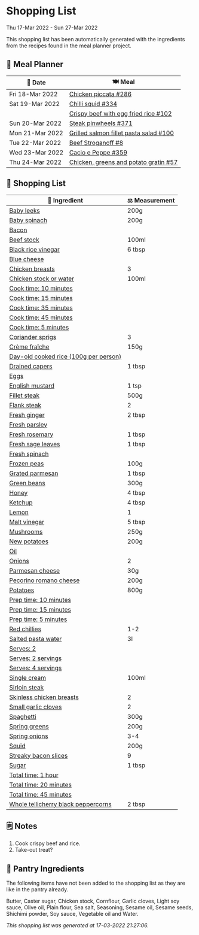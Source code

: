 # Shopping List

Thu 17-Mar 2022 - Sun 27-Mar 2022

This shopping list has been automatically generated with the ingredients from the recipes found in the meal planner project.

## 📅 Meal Planner

|📅 Date| 🍽️ Meal|
|----|----|
|Fri 18-Mar 2022|[Chicken piccata #286](https://github.com/jcallaghan/The-Cookbook/issues/286)|
|Sat 19-Mar 2022|[Chilli squid #334](https://github.com/jcallaghan/The-Cookbook/issues/334)|
||[Crispy beef with egg fried rice #102](https://github.com/jcallaghan/The-Cookbook/issues/102)|
|Sun 20-Mar 2022|[Steak pinwheels #371](https://github.com/jcallaghan/The-Cookbook/issues/371)|
|Mon 21-Mar 2022|[Grilled salmon fillet pasta salad #100](https://github.com/jcallaghan/The-Cookbook/issues/100)|
|Tue 22-Mar 2022|[Beef Stroganoff #8](https://github.com/jcallaghan/The-Cookbook/issues/8)|
|Wed 23-Mar 2022|[Cacio e Peppe #359](https://github.com/jcallaghan/The-Cookbook/issues/359)|
|Thu 24-Mar 2022|[Chicken, greens and potato gratin #57](https://github.com/jcallaghan/The-Cookbook/issues/57)|

## 🛒 Shopping List

| 🍌 Ingredient| ⚖️ Measurement|
|----------|-----------|
|[Baby leeks](https://www.sainsburys.co.uk/gol-ui/SearchResults/Baby%20leeks)|200g|
|[Baby spinach](https://www.sainsburys.co.uk/gol-ui/SearchResults/Baby%20spinach)|200g|
|[Bacon](https://www.sainsburys.co.uk/gol-ui/SearchResults/Bacon)||
|[Beef stock](https://www.sainsburys.co.uk/gol-ui/SearchResults/Beef%20stock)|100ml|
|[Black rice vinegar](https://www.sainsburys.co.uk/gol-ui/SearchResults/Black%20rice%20vinegar)|6 tbsp|
|[Blue cheese](https://www.sainsburys.co.uk/gol-ui/SearchResults/Blue%20cheese)||
|[Chicken breasts](https://www.sainsburys.co.uk/gol-ui/SearchResults/Chicken%20breasts)|3|
|[Chicken stock or water](https://www.sainsburys.co.uk/gol-ui/SearchResults/Chicken%20stock%20or%20water)|100ml|
|[Cook time: 10 minutes](https://www.sainsburys.co.uk/gol-ui/SearchResults/Cook%20time:%2010%20minutes)||
|[Cook time: 15 minutes](https://www.sainsburys.co.uk/gol-ui/SearchResults/Cook%20time:%2015%20minutes)||
|[Cook time: 35 minutes](https://www.sainsburys.co.uk/gol-ui/SearchResults/Cook%20time:%2035%20minutes)||
|[Cook time: 45 minutes](https://www.sainsburys.co.uk/gol-ui/SearchResults/Cook%20time:%2045%20minutes)||
|[Cook time: 5 minutes](https://www.sainsburys.co.uk/gol-ui/SearchResults/Cook%20time:%205%20minutes)||
|[Coriander sprigs](https://www.sainsburys.co.uk/gol-ui/SearchResults/Coriander%20sprigs)|3|
|[Crème fraîche](https://www.sainsburys.co.uk/gol-ui/SearchResults/Crème%20fraîche)|150g|
|[Day-old cooked rice (100g per person)](https://www.sainsburys.co.uk/gol-ui/SearchResults/Day-old%20cooked%20rice%20(100g%20per%20person))||
|[Drained capers](https://www.sainsburys.co.uk/gol-ui/SearchResults/Drained%20capers)|1 tbsp|
|[Eggs](https://www.sainsburys.co.uk/gol-ui/SearchResults/Eggs)||
|[English mustard](https://www.sainsburys.co.uk/gol-ui/SearchResults/English%20mustard)|1 tsp|
|[Fillet steak](https://www.sainsburys.co.uk/gol-ui/SearchResults/Fillet%20steak)|500g|
|[Flank steak](https://www.sainsburys.co.uk/gol-ui/SearchResults/Flank%20steak)|2|
|[Fresh ginger](https://www.sainsburys.co.uk/gol-ui/SearchResults/Fresh%20ginger)|2 tbsp|
|[Fresh parsley](https://www.sainsburys.co.uk/gol-ui/SearchResults/Fresh%20parsley)||
|[Fresh rosemary](https://www.sainsburys.co.uk/gol-ui/SearchResults/Fresh%20rosemary)|1 tbsp|
|[Fresh sage leaves](https://www.sainsburys.co.uk/gol-ui/SearchResults/Fresh%20sage%20leaves)|1 tbsp|
|[Fresh spinach](https://www.sainsburys.co.uk/gol-ui/SearchResults/Fresh%20spinach)||
|[Frozen peas](https://www.sainsburys.co.uk/gol-ui/SearchResults/Frozen%20peas)|100g|
|[Grated parmesan](https://www.sainsburys.co.uk/gol-ui/SearchResults/Grated%20parmesan)|1 tbsp|
|[Green beans](https://www.sainsburys.co.uk/gol-ui/SearchResults/Green%20beans)|300g|
|[Honey](https://www.sainsburys.co.uk/gol-ui/SearchResults/Honey)|4 tbsp|
|[Ketchup](https://www.sainsburys.co.uk/gol-ui/SearchResults/Ketchup)|4 tbsp|
|[Lemon](https://www.sainsburys.co.uk/gol-ui/SearchResults/Lemon)|1|
|[Malt vinegar](https://www.sainsburys.co.uk/gol-ui/SearchResults/Malt%20vinegar)|5 tbsp|
|[Mushrooms](https://www.sainsburys.co.uk/gol-ui/SearchResults/Mushrooms)|250g|
|[New potatoes](https://www.sainsburys.co.uk/gol-ui/SearchResults/New%20potatoes)|200g|
|[Oil](https://www.sainsburys.co.uk/gol-ui/SearchResults/Oil)||
|[Onions](https://www.sainsburys.co.uk/gol-ui/SearchResults/Onions)|2|
|[Parmesan cheese](https://www.sainsburys.co.uk/gol-ui/SearchResults/Parmesan%20cheese)|30g|
|[Pecorino romano cheese](https://www.sainsburys.co.uk/gol-ui/SearchResults/Pecorino%20romano%20cheese)|200g|
|[Potatoes](https://www.sainsburys.co.uk/gol-ui/SearchResults/Potatoes)|800g|
|[Prep time: 10 minutes](https://www.sainsburys.co.uk/gol-ui/SearchResults/Prep%20time:%2010%20minutes)||
|[Prep time: 15 minutes](https://www.sainsburys.co.uk/gol-ui/SearchResults/Prep%20time:%2015%20minutes)||
|[Prep time: 5 minutes](https://www.sainsburys.co.uk/gol-ui/SearchResults/Prep%20time:%205%20minutes)||
|[Red chillies](https://www.sainsburys.co.uk/gol-ui/SearchResults/Red%20chillies)|1-2|
|[Salted pasta water](https://www.sainsburys.co.uk/gol-ui/SearchResults/Salted%20pasta%20water)|3l|
|[Serves: 2](https://www.sainsburys.co.uk/gol-ui/SearchResults/Serves:%202)||
|[Serves: 2 servings](https://www.sainsburys.co.uk/gol-ui/SearchResults/Serves:%202%20servings)||
|[Serves: 4 servings](https://www.sainsburys.co.uk/gol-ui/SearchResults/Serves:%204%20servings)||
|[Single cream](https://www.sainsburys.co.uk/gol-ui/SearchResults/Single%20cream)|100ml|
|[Sirloin steak](https://www.sainsburys.co.uk/gol-ui/SearchResults/Sirloin%20steak)||
|[Skinless chicken breasts](https://www.sainsburys.co.uk/gol-ui/SearchResults/Skinless%20chicken%20breasts)|2|
|[Small garlic cloves](https://www.sainsburys.co.uk/gol-ui/SearchResults/Small%20garlic%20cloves)|2|
|[Spaghetti](https://www.sainsburys.co.uk/gol-ui/SearchResults/Spaghetti)|300g|
|[Spring greens](https://www.sainsburys.co.uk/gol-ui/SearchResults/Spring%20greens)|200g|
|[Spring onions](https://www.sainsburys.co.uk/gol-ui/SearchResults/Spring%20onions)|3-4|
|[Squid](https://www.sainsburys.co.uk/gol-ui/SearchResults/Squid)|200g|
|[Streaky bacon slices](https://www.sainsburys.co.uk/gol-ui/SearchResults/Streaky%20bacon%20slices)|9|
|[Sugar](https://www.sainsburys.co.uk/gol-ui/SearchResults/Sugar)|1 tbsp|
|[Total time: 1 hour](https://www.sainsburys.co.uk/gol-ui/SearchResults/Total%20time:%201%20hour)||
|[Total time: 20 minutes](https://www.sainsburys.co.uk/gol-ui/SearchResults/Total%20time:%2020%20minutes)||
|[Total time: 45 minutes](https://www.sainsburys.co.uk/gol-ui/SearchResults/Total%20time:%2045%20minutes)||
|[Whole tellicherry black peppercorns](https://www.sainsburys.co.uk/gol-ui/SearchResults/Whole%20tellicherry%20black%20peppercorns)|2 tbsp|

## 🗒️ Notes

1. Cook crispy beef and rice.
1. Take-out treat?

## 🏪 Pantry Ingredients

The following items have not been added to the shopping list as they are like in the pantry already.

Butter, Caster sugar, Chicken stock, Cornflour, Garlic cloves, Light soy sauce, Olive oil, Plain flour, Sea salt, Seasoning, Sesame oil, Sesame seeds, Shichimi powder, Soy sauce, Vegetable oil and Water.


_This shopping list was generated at 17-03-2022 21:27:06._